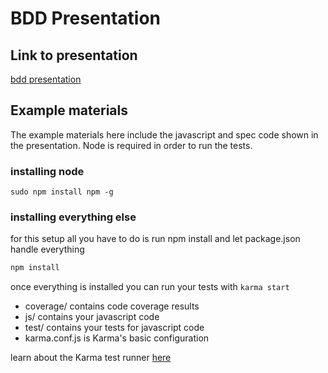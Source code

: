 # BDD Presentation

## Link to presentation 

[bdd presentation](http://slides.com/dylancairns/bddintro#/)

## Example materials

The example materials here include the javascript and spec code shown in the presentation. Node is required in order to run the tests. 

### installing node 

`sudo npm install npm -g`

### installing everything else 

for this setup all you have to do is run npm install and let package.json handle everything

```bash
npm install 
```

once everything is installed you can run your tests with `karma start`

- coverage/ contains code coverage results
- js/ contains your javascript code
- test/ contains your tests for javascript code
- karma.conf.js is Karma's basic configuration 

learn about the Karma test runner [here](https://karma-runner.github.io/0.13/index.html) 

